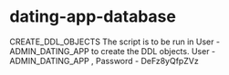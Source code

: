 # dating-app-database
CREATE_DDL_OBJECTS
The script is to be run in User - ADMIN_DATING_APP to create the DDL objects.
User - ADMIN_DATING_APP , Password - DeFz8yQfpZVz
